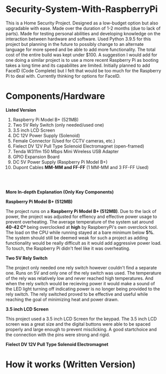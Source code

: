 # Security-System-With-RaspberryPi
This is a Home Security Project. Designed as a low-budget option but also upgradable with ease. Made over the duration of 1-2 months (due to lack of parts). Made for testing personal abilities and developing knowledge on the interaction between hardware and software. Used Python 3.9.5 for this project but planning in the future to possibly change to an alternate language for more speed and be able to add more functionality. The total cost of the entire build was kept under $100. A suggestion I would add for one doing a similar project is to use a more recent Raspberry Pi as booting takes a long time and its capabilites are limited. Initially planned to add FaceID (Code Complete) but I felt that would be too much for the Raspberry Pi to deal with. Currently thinking for options for FaceID.


# Components/Hardware
**Listed Version**

1. Raspberry Pi Model B+ (521MB)
2. Two 5V Rely Switch (only needed/used one)
3. 3.5 inch LCD Screen
4. DC 12V Power Supply (Solenoid)
5. Female Connector (Used for CCTV cameras, etc.)
6. Fielect DV 12V Pull Type Solenoid Electromagnet (open-framed)
7. Tenda W311m 150 Mbps Mini Wireless USB Adapter
8. GPIO Expansion Board
9. DC 5V Power Supply (Raspberry Pi Model B+)
10. Dupont Cables **MM-MM and FF-FF** (1 MM-MM and 3 FF-FF Used)

<br></br>

**More In-depth Explanation (Only Key Components)**

**Raspberry Pi Model B+ (512MB)**

The project runs on a **Raspberry Pi Model B+ (512MB)**. Due to the lack of power, the project was adjusted for effiency and effective power usage to prevent overheating. The average temperature of the system sat around **40-42 Cº** being overclocked at **high** by RaspberryPi's own overclock tool. The load on the CPU while running stayed at a bare minimum below **5%**. The system should still be deemed weak for such a project as adding functionality would be really difficult as it would add aggressive power load. To touch, the Raspberry Pi didn't feel like it was overheating.

**Two 5V Rely Switch**

The project only needed one rely switch however couldn't find a separate one. Runs on 5V and only one of the rely switch was used. The temperature of the rely was relatively low and never reached high temperatures. And when the rely switch would be recieving power it would make a sound of the LED light turning off indicating power is no longer being provided to the rely switch. The rely switched proved to be effective and useful while reaching the goal of minimizing heat and power drawn.

**3.5 inch LCD Screen**

This project used a 3.5 inch LCD Screen for the keypad. The 3.5 inch LCD screen was a great size and the digital buttons were able to be spaced properly and large enough to prevent misclicking. A good startchoice and the connection with the pins were strong and rigid.

**Fielect DV 12V Pull Type Solenoid Electromagnet**




# How it works (Written Version)




